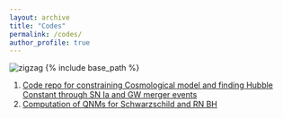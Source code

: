 ```yaml
---
layout: archive
title: "Codes"
permalink: /codes/
author_profile: true
---
```

<img src="{{site.baseurl | prepend: site.url}}images/code.gif" alt="zigzag" />
{% include base_path %}

1. [Code repo for constraining Cosmological model and finding Hubble Constant through SN Ia and GW merger events](https://github.com/AshleyChraya/HubbleConstant-ConstraintsForVCG)
2. [Computation of QNMs for Schwarzschild and RN BH](https://github.com/AshleyChraya/QNM_Vritika)